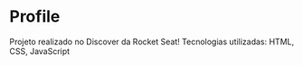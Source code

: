 # Profile
Projeto realizado no Discover da Rocket Seat!
Tecnologias utilizadas: HTML, CSS, JavaScript
